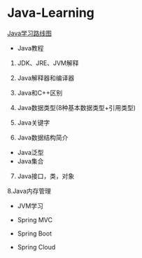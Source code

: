 # Java-Learning
[Java学习路线图](https://www.cnblogs.com/biehongli/p/5754555.html)

- Java教程
1. JDK、JRE、JVM解释 

2. Java解释器和编译器

3. Java和C++区别

4. Java数据类型(8种基本数据类型+引用类型)

5. Java关键字

6. Java数据结构简介
- Java泛型
- Java集合
7. Java接口，类，对象

8.Java内存管理
  
- JVM学习

- Spring MVC

- Spring Boot

- Spring Cloud

